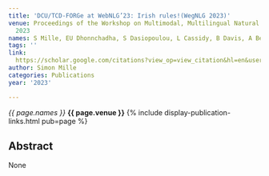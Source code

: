 ```yaml
---
title: 'DCU/TCD-FORGe at WebNLG’23: Irish rules!(WegNLG 2023)'
venue: Proceedings of the Workshop on Multimodal, Multilingual Natural Language …,
  2023
names: S Mille, EU Dhonnchadha, S Dasiopoulou, L Cassidy, B Davis, A Belz
tags: ''
link: 
  https://scholar.google.com/citations?view_op=view_citation&hl=en&user=hg8-G68AAAAJ&pagesize=100&sortby=pubdate&citation_for_view=hg8-G68AAAAJ:yD5IFk8b50cC
author: Simon Mille
categories: Publications
year: '2023'

---
```


*{{ page.names }}*
**{{ page.venue }}**
{% include display-publication-links.html pub=page %}
## Abstract

None
